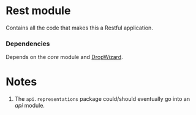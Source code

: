 # Rest module
Contains all the code that makes this a Restful application.

### Dependencies
Depends on the _core_ module and [DropWizard](http://dropwizard.io/).

# Notes
1. The `api.representations` package could/should eventually go into an _api_ module.